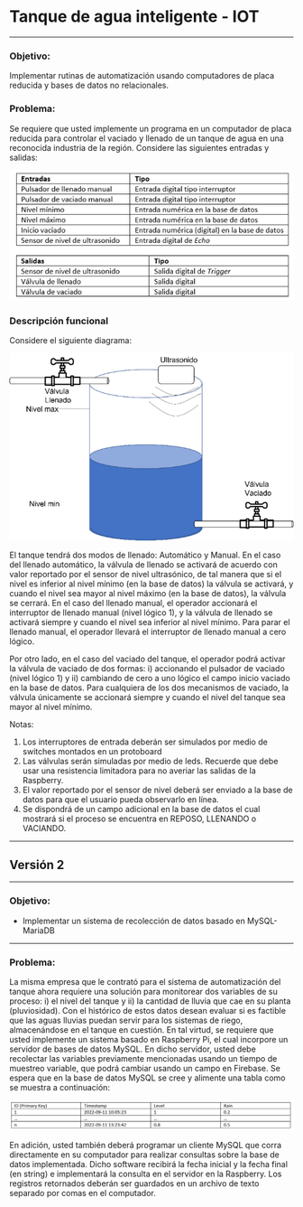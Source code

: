 # Tanque de agua inteligente - IOT
-------------------------------------------------------------------
### Objetivo:
Implementar rutinas de automatización usando computadores de placa reducida y bases de datos no relacionales.
 
### Problema:
Se requiere que usted implemente un programa en un computador de placa reducida para controlar el vaciado y llenado de un tanque de agua en una reconocida industria de la región. Considere las siguientes entradas y salidas:

<p align="center">
  <img src="resources\1.png" width="600" title="hover text">
</p>


### Descripción funcional
Considere el siguiente diagrama:

<p align="center">
  <img src="resources\2.png" width="600" title="hover text">
</p>

El tanque tendrá dos modos de llenado: Automático y Manual. En el caso del llenado automático, la válvula de llenado se activará de acuerdo con valor reportado por el sensor de nivel ultrasónico, de tal manera que si el nivel es inferior al nivel mínimo (en la base de datos) la válvula se activará, y cuando el nivel sea mayor al nivel máximo (en la base de datos), la válvula se cerrará. En el caso del llenado manual, el operador accionará el interruptor de llenado manual (nivel lógico 1), y la válvula de llenado se activará siempre y cuando el nivel sea inferior al nivel mínimo. Para parar el llenado manual, el operador llevará el interruptor de llenado manual a cero lógico. 

Por otro lado, en el caso del vaciado del tanque, el operador podrá activar la válvula de vaciado de dos formas: i) accionando el pulsador de vaciado (nivel lógico 1) y ii) cambiando de cero a uno lógico el campo inicio vaciado en la base de datos. Para cualquiera de los dos mecanismos de vaciado, la válvula únicamente se accionará siempre y cuando el nivel del tanque sea mayor al nivel mínimo.

Notas:
1)	Los interruptores de entrada deberán ser simulados por medio de switches montados en un protoboard
2)	Las válvulas serán simuladas por medio de leds. Recuerde que debe usar una resistencia limitadora para no averiar las salidas de la Raspberry.
3)	El valor reportado por el sensor de nivel deberá ser enviado a la base de datos para que el usuario pueda observarlo en línea.
4)	Se dispondrá de un campo adicional en la base de datos el cual mostrará si el proceso se encuentra en REPOSO, LLENANDO o VACIANDO.

-------------------------------------------------------------------
## Versión 2
-------------------------------------------------------------------

### Objetivo:

- Implementar un sistema de recolección de datos basado en MySQL-MariaDB

-------------------------------------------------------------------

### Problema:
La misma empresa que le contrató para el sistema de automatización del tanque ahora requiere una solución para monitorear dos variables de su proceso: i) el nivel del tanque y ii) la cantidad de lluvia que cae en su planta (pluviosidad). Con el histórico de estos datos desean evaluar si es factible que las aguas lluvias puedan servir para los sistemas de riego, almacenándose en el tanque en cuestión. En tal virtud, se requiere que usted implemente un sistema basado en Raspberry Pi, el cual incorpore un servidor de bases de datos MySQL. En dicho servidor, usted debe recolectar las variables previamente mencionadas usando un tiempo de muestreo variable, que podrá cambiar usando un campo en Firebase. Se espera que en la base de datos MySQL se cree y alimente una tabla como se muestra a continuación:

<p align="center">
  <img src="resources\3.png" width="600" title="hover text">
</p>

En adición, usted también deberá programar un cliente MySQL que corra directamente en su computador para realizar consultas sobre la base de datos implementada. Dicho software recibirá la fecha inicial y la fecha final (en string) e implementará la consulta en el servidor en la Raspberry. Los registros retornados deberán ser guardados en un archivo de texto separado por comas en el computador.



